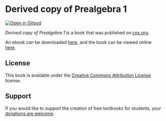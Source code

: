 # Derived copy of Prealgebra 1

[![Open in Gitpod](https://gitpod.io/button/open-in-gitpod.svg)](https://gitpod.io/from-referrer/)

_Derived copy of Prealgebra 1_ is a book that was published on [cnx.org](https://cnx.org/).

An ebook can be downloaded [here](https://github.com/cnx-user-books/cnxbook-derived-copy-of-prealgebra-1/releases/latest), and the book can be viewed online [here](https://github.com/cnx-user-books/cnxbook-derived-copy-of-prealgebra-1/releases/latest).

## License
This book is available under the [Creative Commons Attribution License](./LICENSE) license.

## Support
If you would like to support the creation of free textbooks for students, your [donations are welcome](https://riceconnect.rice.edu/donation/support-openstax-banner).

